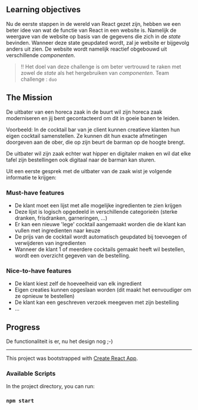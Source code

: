 


## Learning objectives 
Nu de eerste stappen in de wereld van React gezet zijn, hebben we een beter idee van wat de functie van React in een website is. Namelijk de weergave van de website op basis van de gegevens die zich in de *state* bevinden.
Wanneer deze state geupdated wordt, zal je website er bijgevolg anders uit zien. De website wordt namelijk reactief obgebouwd uit verschillende *componenten*.

> !! Het doel van deze challenge is om beter vertrouwd te raken met zowel de *state* als het hergebruiken van *componenten*.
Team challenge : `duo`

## The Mission
De uitbater van een horeca zaak in de buurt wil zijn horeca zaak moderniseren en jij bent gecontacteerd om dit in goeie banen te leiden.

Voorbeeld:
In de cocktail bar van je client kunnen creatieve klanten hun eigen cocktail samenstellen. Ze kunnen dit hun exacte afmetingen doorgeven aan de ober, die op zijn beurt de barman op de hoogte brengt. 

De uitbater wil zijn zaak echter wat hipper en digitaler maken en wil dat elke tafel zijn bestellingen ook digitaal naar de barman kan sturen.

Uit een eerste gesprek met de uitbater van de zaak wist je volgende informatie te krijgen:
### Must-have features
- De klant moet een lijst met alle mogelijke ingredienten te zien krijgen 
- Deze lijst is logisch opgedeeld in verschillende categorieën (sterke dranken, frisdranken, garneringen, ...)
- Er kan een nieuwe 'lege' cocktail aangemaakt worden die de klant kan vullen met ingredienten naar keuze
- De prijs van de cocktail wordt automatisch geupdated bij toevoegen of verwijderen van ingredienten
- Wanneer de klant 1 of meerdere cocktails gemaakt heeft wil bestellen, wordt een overzicht gegeven van de bestelling.

### Nice-to-have features
- De klant kiest zelf de hoeveelheid van elk ingredient
- Eigen creaties kunnen opgeslaan worden (dit maakt het eenvoudiger om ze opnieuw te bestellen)
- De klant kan een geschreven verzoek meegeven met zijn bestelling 
- ...

## Progress
De functionaliteit is er, nu het design nog ;-)
___

This project was bootstrapped with [Create React App](https://github.com/facebook/create-react-app).

### Available Scripts
In the project directory, you can run:
### `npm start`




